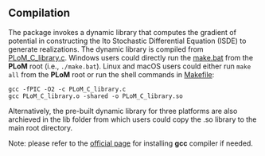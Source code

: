 ## Compilation

The package invokes a dynamic library that computes the gradient of potential in constructing the Ito Stochastic Differential Equation (ISDE) to 
generate realizations. The dynamic library is compiled from [PLoM_C_library.c](../PLoM_C_library.c). Windows users could directly run the [make.bat](../make.bat) from the **PLoM** root (i.e., ```./make.bat```). Linux and macOS users could either run ```make all``` from the **PLoM** root or run the shell commands in [Makefile](../Makefile):

```shell
gcc -fPIC -O2 -c PLoM_C_library.c
gcc PLoM_C_library.o -shared -o PLoM_C_library.so
```

Alternatively, the pre-built dynamic library for three platforms are also archieved in the lib folder from which users could copy the .so library to the main root directory.

Note: please refer to the [official page](https://gcc.gnu.org/install/binaries.html) for installing **gcc** compiler if needed.
